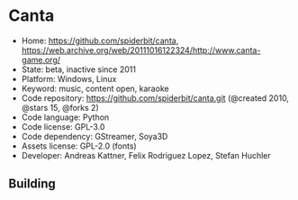 # Canta

- Home: https://github.com/spiderbit/canta, https://web.archive.org/web/20111016122324/http://www.canta-game.org/
- State: beta, inactive since 2011
- Platform: Windows, Linux
- Keyword: music, content open, karaoke
- Code repository: https://github.com/spiderbit/canta.git (@created 2010, @stars 15, @forks 2)
- Code language: Python
- Code license: GPL-3.0
- Code dependency: GStreamer, Soya3D
- Assets license: GPL-2.0 (fonts)
- Developer: Andreas Kattner, Felix Rodriguez Lopez, Stefan Huchler

## Building
